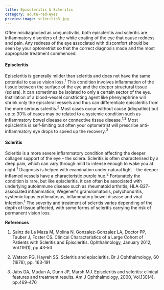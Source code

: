 ```yaml
---
title: Episcleritis & Scleritis
category: acute-red-eyes
preview-image: scleritis3.jpg
---
```


<div class="employee-heading">
<p>Often misdiagnosed as conjunctivitis, both episcleritis and scleritis are inflammatory disorders of the white coating of the eye that cause redness and pain. Any redness of the eye associated with discomfort should be seen by your optometrist so that the correct diagnosis made and the most appropriate treatment commenced. </p>
</div>

#### Episcleritis

Episcleritis is generally milder than scleritis and does not have the same potential to cause vision loss.<sup>1</sup> This condition involves inflammation of the tissue between the surface of the eye and the deeper structural tissue (sclera). It can sometimes be isolated to only a certain sector of the eye. Instillation of a blood-vessel constricting agent like phenylephrine will shrink only the episcleral vessels and thus can differentiate episcleritis from the more serious scleritis.<sup>2</sup> Most cases occur without cause (idiopathic) but up to 30% of cases may be related to a systemic condition such as inflammatory bowel disease or connective tissue disease.<sup>1,3</sup> Most episcleritis is self-limiting but often your optometrist will prescribe anti-inflammatory eye drops to speed up the recovery.<sup>3</sup>

#### Scleritis

Scleritis is a more severe inflammatory condition affecting the deeper collagen support of the eye – the sclera. Scleritis is often characterised by a deep pain, which can vary through mild to intense enough to wake you at night.<sup>1</sup> Diagnosis is helped with examination under natural light - the deeper inflamed vessels have a characteristic purple hue.<sup>2</sup> Fortunately the condition is rare, but like episcleritis, it can often be associated with underlying autoimmune disease such as rheumatoid arthritis, HLA-B27–associated inflammation, Wegener's granulomatosis, polychondritis, systemic lupus erythmatosus, inflammatory bowel disease and viral infection.<sup>1</sup> The severity and treatment of scleritis varies depending of the depth of tissue affected, with some forms of scleritis carrying the risk of permanent vision loss.

<b>References</b>

1. Sainz de La Maza M, Molina N, Gonzalez-Gonzalez LA, Doctor PP, Tauber J, Foster CS. Clinical Characteristics of a Large Cohort of Patients with Scleritis and Episcleritis. Ophthalmology, January 2012, Vol.119(1), pp.43-50

2. Watson PG, Hayreh SS. Scleritis and episcleritis. Br J Ophthalmology, 60 (1976), pp. 163-191

3. Jabs DA, Mudun A, Dunn JP, Marsh MJ. Episcleritis and scleritis: clinical features and treatment results. Am J Ophthalmology, 2000, Vol.130(4), pp.469-476
